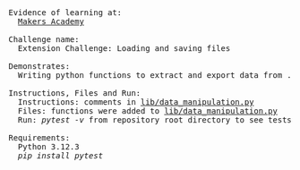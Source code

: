 <pre>
Evidence of learning at:
  <a href="https://makers.tech/">Makers Academy</a>

Challenge name:
  Extension Challenge: Loading and saving files

Demonstrates:
  Writing python functions to extract and export data from .csv files

Instructions, Files and Run:
  Instructions: comments in <a href="https://github.com/aivocode/Makers_Week_1_to_2_Extension_Challenge_1/blob/main/lib/data_manipulation.py">lib/data_manipulation.py</a>
  Files: functions were added to <a href="https://github.com/aivocode/Makers_Week_1_to_2_Extension_Challenge_1/blob/main/lib/data_manipulation.py">lib/data_manipulation.py</a>
  Run: <i>pytest -v</i> from repository root directory to see tests outcome

Requirements:
  Python 3.12.3
  <i>pip install pytest</i>
</pre>
